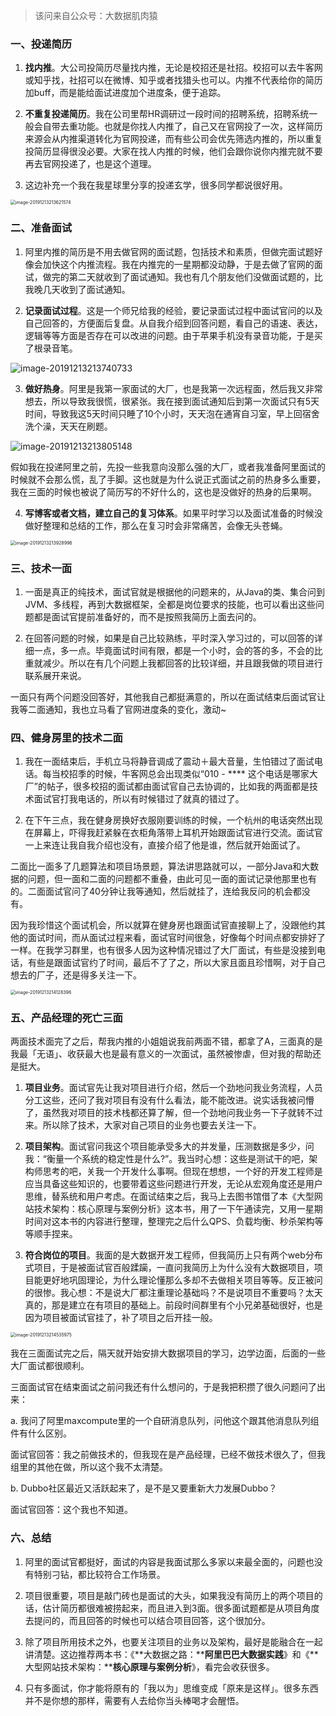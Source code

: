 > 该问来自公众号：大数据肌肉猿

### 一、投递简历

1. **找内推**。大公司投简历尽量找内推，无论是校招还是社招。校招可以去牛客网或知乎找，社招可以在微博、知乎或者找猎头也可以。内推不代表给你的简历加buff，而是能给面试进度加个进度条，便于追踪。

2. **不重复投递简历**。我在公司里帮HR调研过一段时间的招聘系统，招聘系统一般会自带去重功能。也就是你找人内推了，自己又在官网投了一次，这样简历来源会从内推渠道转化为官网投递，而有些公司会优先筛选内推的，所以重复投简历显得很没必要。大家在找人内推的时候，他们会跟你说你内推完就不要再去官网投递了，也是这个道理。
3. 这边补充一个我在我星球里分享的投递玄学，很多同学都说很好用。

<img src="https://tva1.sinaimg.cn/large/006tNbRwly1gaf3pj76taj30qq0w21e9.jpg" alt="image-20191213213621574" style="zoom:50%;" />



### 二、准备面试

1. 阿里内推的简历是不用去做官网的面试题，包括技术和素质，但做完面试题好像会加快这个内推流程。我在内推完的一星期都没动静，于是去做了官网的面试，做完的第二天就收到了面试通知。我也有几个朋友他们没做面试题的，比我晚几天收到了面试通知。

2. **记录面试过程**。这是一个师兄给我的经验，要记录面试过程中面试官问的以及自己回答的，方便面后复盘。从自我介绍到回答问题，看自己的语速、表达，逻辑等等方面是否存在可以改进的问题。由于苹果手机没有录音功能，于是买了根录音笔。

![image-20191213213740733](https://tva1.sinaimg.cn/large/006tNbRwly1gaf3qac1erj30yq0u04cl.jpg)

3. **做好热身**。阿里是我第一家面试的大厂，也是我第一次远程面，然后我又非常想去，所以导致我很慌，很紧张。我在接到面试通知后到第一次面试只有5天时间，导致我这5天时间只睡了10个小时，天天泡在通宵自习室，早上回宿舍洗个澡，天天在刷题。

![image-20191213213805148](https://tva1.sinaimg.cn/large/006tNbRwly1gaf3qh2hocj30yq0kkn64.jpg)

假如我在投递阿里之前，先投一些我意向没那么强的大厂，或者我准备阿里面试的时候就不会那么慌，乱了手脚。这也就是为什么说正式面试之前的热身多么重要，我在三面的时候也被说了简历写的不好什么的，这也是没做好的热身的后果啊。

4. **写博客或者文档，建立自己的复习体系**。如果平时学习以及面试准备的时候没做好整理和总结的工作，那么在复习时会非常痛苦，会像无头苍蝇。

<img src="https://tva1.sinaimg.cn/large/006tNbRwly1gaf3qksxabj30to13a12h.jpg" alt="image-20191213213928996" style="zoom:50%;" />



### 三、技术一面

1. 一面是真正的纯技术，面试官就是根据他的问题来的，从Java的类、集合问到JVM、多线程，再到大数据框架，全都是岗位要求的技能，也可以看出这些问题都是面试官提前准备好的，而不是按照我简历上面去问的。

2. 在回答问题的时候，如果是自己比较熟练，平时深入学习过的，可以回答的详细一点，多一点。毕竟面试时间有限，都是一个小时，会的答的多，不会的比重就减少。所以在有几个问题上我都回答的比较详细，并且跟我做的项目进行联系展开来说。

一面只有两个问题没回答好，其他我自己都挺满意的，所以在面试结束后面试官让我等二面通知，我也立马看了官网进度条的变化，激动~

### 四、健身房里的技术二面

1. 我在一面结束后，手机立马将静音调成了震动＋最大音量，生怕错过了面试电话。每当校招季的时候，牛客网总会出现类似“010 - **** 这个电话是哪家大厂”的帖子，很多校招的面试都由面试官自己去协调的，比如我的两面都是技术面试官打我电话的，所以有时候错过了就真的错过了。

2. 在下午三点，我在健身房换好衣服刚要训练的时候，一个杭州的电话突然出现在屏幕上，吓得我赶紧躲在衣柜角落带上耳机开始跟面试官进行交流。面试官一上来连让我自我介绍也没有，直接介绍了他是谁，然后就开始面试了。

二面比一面多了几题算法和项目场景题，算法讲思路就可以，一部分Java和大数据的问题，但一面和二面的问题都不重叠，由此可见一面的面试记录他那里也有的。二面面试官问了40分钟让我等通知，然后就挂了，连给我反问的机会都没有。

因为我珍惜这个面试机会，所以就算在健身房也跟面试官直接聊上了，没跟他约其他的面试时间，而从面试过程来看，面试官时间很急，好像每个时间点都安排好了一样。在我学习群里，也有很多人因为这种情况错过了大厂面试，有些是没接到电话，有些是跟面试官约了时间，最后不了了之，所以大家且面且珍惜啊，对于自己想去的厂子，还是得多关注一下。

<img src="https://tva1.sinaimg.cn/large/006tNbRwly1gaf3qp3s7lj30pu140gxs.jpg" alt="image-20191213214128396" style="zoom:50%;" />



### 五、产品经理的死亡三面

两面技术面完了之后，帮我内推的小姐姐说我前两面不错，都拿了A，三面真的是我最「无语」、收获最大也是最有意义的一次面试，虽然被惨虐，但对我的帮助还是挺大。

1. **项目业务**。面试官先让我对项目进行介绍，然后一个劲地问我业务流程，人员分工这些，还问了我对项目有没有什么看法，能不能改进。说实话我被问懵了，虽然我对项目的技术栈都还算了解，但一个劲地问我业务一下子就转不过来。所以除了技术，大家对自己项目的业务也要去关注一下。

2. **项目架构**。面试官问我这个项目能承受多大的并发量，压测数据是多少，问我：“衡量一个系统的稳定性是什么?”。我当时心想：这些是测试干的吧，架构师思考的吧，关我一个开发什么事啊。但现在想想，一个好的开发工程师是应当具备这些知识的，也要带着这些问题进行开发，无论从宏观角度还是用户思维，替系统和用户考虑。在面试结束之后，我马上去图书馆借了本《大型网站技术架构：核心原理与案例分析》这本书，用了一下午通读完，又用一星期时间对这本书的内容进行整理，整理完之后什么QPS、负载均衡、秒杀架构等等顺手捏来。

3. **符合岗位的项目**。我面的是大数据开发工程师，但我简历上只有两个web分布式项目，于是被面试官百般蹂躏，一直问我简历上为什么没有大数据项目，项目能更好地巩固理论，为什么理论懂那么多却不去做相关项目等等。反正被问的很惨。我心想：不是说大厂都注重理论基础吗？不是说项目不重要吗？太天真的，那是建立在有项目的基础上。前段时间群里有个小兄弟基础很好，也是因为项目被面试官挂了，补了项目之后开挂一般。

<img src="https://tva1.sinaimg.cn/large/006tNbRwly1gaf3qtpnq9j30z40hq4av.jpg" alt="image-20191213214535975" style="zoom:50%;" />

我在三面面试完之后，隔天就开始安排大数据项目的学习，边学边面，后面的一些大厂面试都很顺利。



三面面试官在结束面试之前问我还有什么想问的，于是我把积攒了很久问题问了出来：



a. 我问了阿里maxcompute里的一个自研消息队列，问他这个跟其他消息队列组件有什么区别。

面试官回答：我之前做技术的，但我现在是产品经理，已经不做技术很久了，但我组里的其他在做，所以这个我不太清楚。



b. Dubbo社区最近又活跃起来了，是不是又要重新大力发展Dubbo？

面试官回答：这个我也不知道。



### 六、总结

1. 阿里的面试官都挺好，面试的内容是我面试那么多家以来最全面的，问题也没有特别刁钻，都比较符合工作场景。

2. 项目很重要，项目是敲门砖也是面试的大头，如果我没有简历上的两个项目的话，估计简历都很难被捞起来，而且进入到3面。很多面试题都是从项目角度去提问的，而且回答的时候也可以结合项目回答，这个很加分。

3. 除了项目所用技术之外，也要关注项目的业务以及架构，最好是能融合在一起讲清楚。这边推荐两本书：《**大数据之路：****阿里巴巴大数据实践**》和《**大型网站技术架构：****核心原理与案例分析**》，看完会收获很多。

4. 只有多面试，你才能将原有的「我以为」思维变成「原来是这样」。很多东西并不是你想的那样，需要有人去给你当头棒喝才会醒悟。